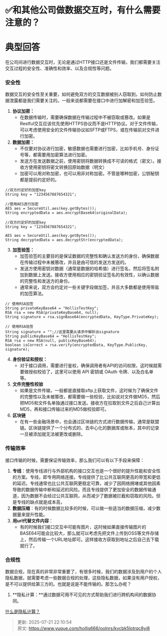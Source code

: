 # ✅和其他公司做数据交互时，有什么需要注意的？

# 典型回答


在公司间进行数据交互时，无论是通过HTTP接口还是文件传输，我们都需要关注交互过程的安全性、准确性和效率、以及合规性等问题。



### 安全性


数据交互的安全性至关重要，如何避免双方的交互数据被别人窃取到，如何防止数据泄露都是我们需要关注的。一般来说都需要在接口中进行加解密和加签验签。



1. **协议加密：**
    - 在数据传输时，需要确保数据在传输过程中不被窃取或篡改。如果是Restful交互应该优先使用HTTPS协议而不是HTTP协议。对于文件传输，可以考虑使用安全的文件传输协议如SFTP或FTPS，或在传输前对文件进行加密。
2. **数据加密：**
    - 不仅要对协议进行加密，敏感数据也需要进行加密，比如手机号、身份证号等，都需要用加密算法进行加密。
    - 发送方在发送数据之前，使用密钥将数据转换成不可读的格式（密文）。接收方使用密钥将密文转换回原始数据（明文）
    - 加密可以用对称加密，也可以用非对称加密。不管是哪种加密，公钥秘钥都是提前约定好的。



```plain
//双方约定好的加密key
String key = "1234567887654321";

//使用AES进行加密
AES aes = SecureUtil.aes(key.getBytes());
String encryptedData = aes.encryptBase64(originalData);
```



```plain
//双方约定好的加密key
String key = "1234567887654321";

AES aes = SecureUtil.aes(key.getBytes());
String decryptedData = aes.decryptStr(encryptedData);
```



3. **加签验签：**
    - 加签验签的主要目的是保证数据的完整性和确认发送方的身份，确保数据在传输过程中未被篡改，并且是由可信的发送方发送的。
    - 发送方使用密钥对数据（通常是数据的哈希值）进行签名，然后将签名附加到数据上发送。接收方使用相应的密钥验证签名的有效性，以确认数据的完整性和发送方的身份。
    - 通常来说，双方会约定对一些关键字段做加签，并且大多数都是使用带盐的加签算法。



```plain
// 使用RSA加签
String privateKeyBase64 = "HollisTestKey"; 
RSA rsa = new RSA(privateKeyBase64, null);
String signature = rsa.signBase64(encryptedData, KeyType.PrivateKey);

```



```plain
// 使用RSA验签
String signature = "";//这里需要从请求中解析出signature
String publicKeyBase64 = "HollisTestKey";
RSA rsa = new RSA(null, publicKeyBase64);
boolean isCorrect = rsa.verify(encryptedData, KeyType.PublicKey, signature);
```



4. **身份验证和授权：**
    - 对于接口调用，需要进行鉴权，确保调用者有API的访问权限，这时候就需要做授权校验了，这里可以使用 API 密钥或 OAuth 令牌、以及白名单等。
5. **文件完整性校验**
    - 如果是文件传输，一般都是直接取sftp上获取文件，这时候为了确保文件的完整性以及未被篡改，都需要做一些校验，比如说对文件做MD5，然后把MD5和文件名单独通过接口发送。接收方在拉取到文件之后自己计算出MD5，再和接口传输过来的MD5做校验即可。
6. **区块链**
    - 在有一些金融场景中，也会通过区块链的方式进行数据传输，通常是联盟链。区块链提供了一个分布式的、去中心化的数据库或账本，其中的记录一旦被添加就无法被更改或删除。

### 传输效率


接口传输的时候，需要保证传输效率，那么我们可以有以下手段来保障：



1. **专线**：使用专线进行与外部机构的接口交互也是一个很好的提升性能和安全性的方案。专线，即专用网络连接。专线提供了比公共互联网更高的带宽和更低的延迟。专线通常也比公共互联网更稳定可靠，减少了因网络拥堵或其他因素导致的数据传输中断和延迟的风险。而且专线提供了更加安全的数据传输通道，因为数据不会经过公共互联网，从而减少了数据被拦截和窃取的风险。但是专线的缺点就是成本高，
2. **数据压缩**：有的时候数据比较多的时候，可以做一些适当的数据压缩，减少数据量来提升性能。
3. **用url代替文件内容**：
    - 有的时候我们接口交互中可能有图片，这时候如果直接传输图片的BASE64可能会比较大，那么就可以考虑先把文件上传到OSS等文件存储上，然后传输一个URL地址即可。这样接收方获取到地址之后自己去下载就行了。



### 合规性


数据合规，现在真的非常非常重要了，有很多时候，我们的数据涉及到用户的个人隐私数据，就需要考虑一些数据合规的处理，这些隐私数据，如果没有用户授权，是不可以提供给第三方的。也就是说是不能传输的。那怎么办呢？



1. **隐私计算：**通过数据可用不可见的方式帮助我们进行跨机构间的数据协同。



[什么是隐私计算？](https://www.yuque.com/hollis666/oolnrs/ofkapxgnuac0nh1h)

  








> 更新: 2025-07-21 22:10:54  
> 原文: <https://www.yuque.com/hollis666/oolnrs/kvcbk5lotrqc8yi8>